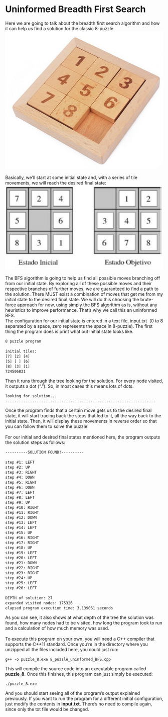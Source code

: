 # Uninformed Breadth First Search
Here we are going to talk about the breadth first search algorithm and how it can help us find
a solution for the classic 8-puzzle. </br>
![8_puzzle](img/8_puzzle.png) </br>
</br>
Basically, we’ll start at some initial state and, with a series of tile movements, we will reach
the desired final state: </br>
![states](img/goal.png) </br>
</br>
The BFS algorithm is going to help us find all possible moves branching off from our initial
state. By exploring all of these possible moves and their respective branches of further
moves, we are guaranteed to find a path to the solution. There MUST exist a combination of
moves that get me from my initial state to the desired final state. We will do this choosing the
brute-force approach for now, using simply the BFS algorithm as is, without any heuristics to
improve performance. That’s why we call this an uninformed BFS. </br>
The configuration for our initial state is entered in a text file, ​ input.txt ​ (0 to 8 separated by a
space, zero represents the space in 8-puzzle). The first thing the program does is print what
out initial state looks like. </br>
```
8 puzzle program

initial tiles:
[7] [2] [4]
[5] [ ] [6]
[8] [3] [1]
724506831
```
Then it runs through the tree looking for the solution. For every node visited, it outputs a dot
(“.”). So, in most cases this means lots of dots.
```
looking for solution...
...................................................................
```
Once the program finds that a certain move gets us to the desired final state, it will start
tracing back the steps that led to it, all the way back to the initial state. Then, it will display
these movements in reverse order so that you can follow them to solve the puzzle! </br>
</br>
For our initial and desired final states mentioned here, the program outputs the solution
steps as follows:
```
----------SOLUTION FOUND!----------

step #1: LEFT
step #2: UP
step #3: RIGHT
step #4: DOWN
step #5: RIGHT
step #6: DOWN
step #7: LEFT
step #8: LEFT
step #9: UP
step #10: RIGHT
step #11: RIGHT
step #12: DOWN
step #13: LEFT
step #14: LEFT
step #15: UP
step #16: RIGHT
step #17: RIGHT
step #18: UP
step #19: LEFT
step #20: LEFT
step #21: DOWN
step #22: RIGHT
step #23: RIGHT
step #24: UP
step #25: LEFT
step #26: LEFT

DEPTH of solution: 27
expanded visited nodes: 175326
elapsed program execution time: 3.139061 seconds
```
As you can see, it also shows at what depth of the tree the solution was found, how many
nodes had to be visited, how long the program took to run and a calculation of how much
memory was used. </br>
</br>
To execute this program on your own, you will need a C++ compiler that supports the C++11
standard. Once you’re in the directory where you unzipped all the files included here, you
could just run:
```
g++ -o puzzle_8.exe 8_puzzle_uninformed_BFS.cpp
```
This will compile the source code into an executable program called __puzzle_8__. Once this
finishes, this program can just simply be executed:
```
./puzzle_8.exe
```
And you should start seeing all of the program’s output explained previously. If you want to
run the program for a different initial configuration, just modify the contents in **input.txt**.
There’s no need to compile again, since only the txt file would be changed.
